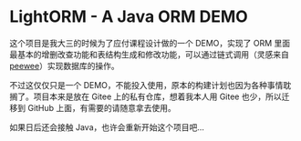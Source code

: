 # LightORM - A Java ORM DEMO

这个项目是我大三的时候为了应付课程设计做的一个 DEMO，实现了 ORM 里面最基本的增删改查功能和表结构生成和修改功能，可以通过链式调用（灵感来自 [peewee](https://github.com/coleifer/peewee)）实现数据库的操作。

不过这仅仅只是一个 DEMO，不能投入使用，原本的构建计划也因为各种事情耽搁了。项目本来是放在 Gitee 上的私有仓库，想着我本人用 Gitee 也少，所以迁移到 GitHub 上面，有需要的请随意拿去使用。

如果日后还会接触 Java，也许会重新开始这个项目吧...